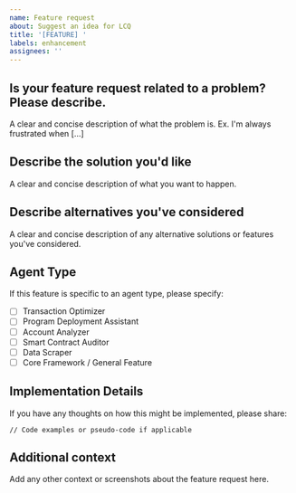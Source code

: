 ```yaml
---
name: Feature request
about: Suggest an idea for LCQ
title: '[FEATURE] '
labels: enhancement
assignees: ''
---
```


## Is your feature request related to a problem? Please describe.
A clear and concise description of what the problem is. Ex. I'm always frustrated when [...]

## Describe the solution you'd like
A clear and concise description of what you want to happen.

## Describe alternatives you've considered
A clear and concise description of any alternative solutions or features you've considered.

## Agent Type
If this feature is specific to an agent type, please specify:
- [ ] Transaction Optimizer
- [ ] Program Deployment Assistant
- [ ] Account Analyzer
- [ ] Smart Contract Auditor
- [ ] Data Scraper
- [ ] Core Framework / General Feature

## Implementation Details
If you have any thoughts on how this might be implemented, please share:

```
// Code examples or pseudo-code if applicable
```

## Additional context
Add any other context or screenshots about the feature request here.